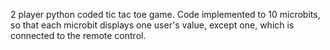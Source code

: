2 player python coded tic tac toe game. Code implemented to 10 microbits, so that each microbit displays one user's value, except one, which is connected to the remote control.
